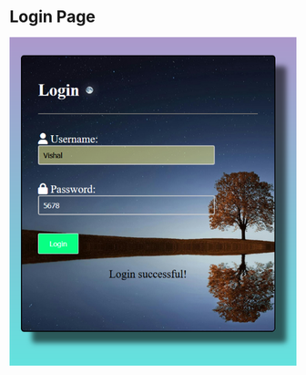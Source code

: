 # Login Page

![screenshot](https://github.com/Vishal02-wish/Login-Page/blob/75ebe64840e267871c3444ae84d3e2f3b04212de/Screenshot%202024-05-10%20121210.png?raw=true)